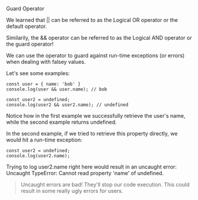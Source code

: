 Guard Operator

We learned that || can be referred to as the Logical OR operator or the default operator.

Similarily, the && operator can be referred to as the Logical AND operator or the guard operator!

We can use the operator to guard against run-time exceptions (or errors) when dealing with falsey values.

Let's see some examples:
```
const user = { name: 'bob' }
console.log(user && user.name); // bob

const user2 = undefined;
console.log(user2 && user2.name); // undefined
```
Notice how in the first example we successfully retrieve the user's name, while the second example returns undefined.

In the second example, if we tried to retrieve this property directly, we would hit a run-time exception:
```
const user2 = undefined;
console.log(user2.name);
```
Trying to log user2.name right here would result in an uncaught error: Uncaught TypeError: Cannot read property 'name' of undefined.

>Uncaught errors are bad! They'll stop our code execution. This could result in some really ugly errors for users.
